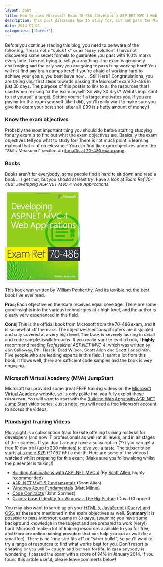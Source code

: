 ```yaml
---
layout: post
title: How to pass Microsoft Exam 70-486 (Developing ASP.NET MVC 4 Web Applications) in 30 days
description: This post discusses how to study for, sit and pass the Microsoft Exam 70-486 in just 30 days. Be prepared to knuckle down, there are no quick fixes here!
date: 2014-02-01
categories: ['Career']
---
```


Before you continue reading this blog, you need to be aware of the following; This is not a "quick fix" or an "easy solution". I have not discovered some secret formula to guarantee you pass with 100% marks every time. I am not trying to sell you anything. The exam is genuinely challenging and the only way you are going to pass is by working hard! You will not find any brain dumps here! If you're afraid of working hard to achieve your goals, you best leave now ... Still Here? Congratulations, you are taking your first steps towards passing the Microsoft exam 70-486 in just 30 days. The purpose of this post is to link to all the resources that I used when revising for the exam myself. So why 30 days? Well its important to set yourself a target. Setting yourself a target motivates you. If you are paying for this exam yourself (like I did), you'll really want to make sure you give the exam your best shot (after all, £99 is a hefty amount of money!)

### Know the exam objectives

Probably the most important thing you should do before starting studying for any exam is to find out what the exam objectives are. Basically the exam objectives tell you what to study for! There is not much point in learning material that is of no relevance! You can find the exam objectives under the "Skills Measured" section on [the official 70-486 exam page](http://www.microsoft.com/learning/en-gb/exam-70-486.aspx 'Microsoft Exam Objective').

### Books

Books aren't for everybody, some people find it hard to sit down and read a book ... I get that, but you should at least _try_. Have a look at *Exam Ref 70-486: Developing ASP.NET MVC 4 Web Applications*

![Developing ASP .NET MVC 4 Web Applications](0029c928_medium1.jpeg)

This book was written by William Penberthy. And its <del>terrible</del> not the best book I've ever read.

**Pros;** Each objective on the exam receives equal coverage. There are some good insights into the various technologies at a high level, and the author is clearly very experienced in this field.

**Cons;** This is the official book from Microsoft from the 70-486 exam, and it is somewhat off the mark. The objectives/sections/chapters are disjointed and only covered at a very high level. The book is severely lacking in detail and code samples/walkthroughs. If you really want to read a book, I **highly** recommend reading *Professional ASP.NET MVC 4*, which was written by Jon Galloway, Phil Haack, Brad Wilson, Scott Allen and Scott Hanselman. Five people who are leading experts in this field. I learnt a lot from this book, it flows well, there are sufficient code samples and the book is very engaging.

### Microsoft Virtual Academy (MVA) JumpStart

Microsoft has provided some great FREE training videos on the [Microsoft Virtual Academy](http://www.microsoftvirtualacademy.com/ 'Microsoft Virtual Academy') website, so its only polite that you fully exploit these resources. You will want to start with the [Building Web Apps with ASP .NET Jump Start](http://channel9.msdn.com/Series/Building-Web-Apps-with-ASP-NET-Jump-Start 'Building Web Apps with ASP .NET Jump Start') video series. Just a note, you will need a free Microsoft account to access the videos.

### Pluralsight Training Videos

[Pluralsight ](http://www.pluralsight.com/training/ 'Pluralsight')is a subscription (paid for) site offering training material for developers (and now IT professionals as well) at all levels, and in all stages of their careers. If you don't already have a subscription (??) you can get a free 10 day trial (up to 200 minutes) to give you a taste. The subscription starts [at a mere $29](http://www.pluralsight.com/training/Products/Individual 'Pluralsight') (£17.62 ish) a month. Here are some of the videos I watched whilst preparing for this exam; (Make sure you follow along whilst the presenter is talking!)

* [Building Applications with ASP .NET MVC 4](http://pluralsight.com/training/Courses/TableOfContents/mvc4-building 'Building Applications with ASP .NET MVC 4') (By [Scott Allen](http://odetocode.com/ 'Ode To Code'), highly recommended)
* [ASP .NET MVC 5 Fundamentals](http://pluralsight.com/training/Courses/TableOfContents/aspdotnet-mvc5-fundamentals 'ASP .NET MVC 5 Fundamentals') (Scott Allen)
* [Windows Azure Fundamentals](http://pluralsight.com/training/courses/TableOfContents?courseName=azure-fundamentals&highlight= 'Windows Azure Fundamentals') (Matt Milner)
* [Code Contracts](http://pluralsight.com/training/courses/TableOfContents?courseName=code-contracts&highlight=john-sonmez_code-contracts-m1-overview*1,2,3#code-contracts-m1-overview 'Code Contracts') (John Sonmez)
* [Claims-based Identity for Windows: The Big Picture](http://pluralsight.com/training/courses/TableOfContents?courseName=claims-based-identity-big-picture&highlight=david-chappell_claims-based-identity-big-picture-m1-understanding*9,1,5!david-chappell_claims-based-identity-big-picture-m3-using!david-chappell_claims-based-identity-big-picture-m0-intro!david-chappell_claims-based-identity-big-picture-m2-implementing*0#claims-based-identity-big-picture-m1-understanding 'Claims-based Identity for Windows: The Big Picture') (David Chappell)

You may also want to scrub up on your [HTML 5, JavaScript (jQuery) and CSS](/career/how-to-pass-microsoft-exam-070-480-html-5-css-3-and-javascript-in-30-days/ 'How to pass Microsoft Exam 070-480 (HTML 5, CSS3 and JavaScript) in 30 days'), as these are mentioned in the exam objectives as well. **Summary** It is possible to pass Microsoft exams in 30 days, assuming you have some background knowledge in the subject and are prepared to work (very!) hard. Microsoft make a lot of training resources available to you for free, and there are online training providers that can help you out as well (for a small fee). There is no "one size fits all" or "silver bullet", so you'll want to try a range of resources to find what works best for you. Don't resort to cheating or you will be caught and banned for life! In case anybody is wondering, I passed the exam with a score of 94% in January 2014. If you found this article useful, please leave comments below!
